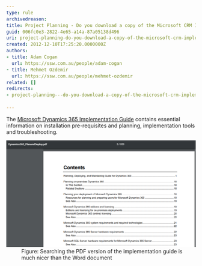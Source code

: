 ```yaml
---
type: rule
archivedreason: 
title: Project Planning - Do you download a copy of the Microsoft CRM Implementation Guide?
guid: 006fc0e3-2822-4e65-a14a-87a05138d496
uri: project-planning-do-you-download-a-copy-of-the-microsoft-crm-implementation-guide
created: 2012-12-10T17:25:20.0000000Z
authors:
- title: Adam Cogan
  url: https://ssw.com.au/people/adam-cogan
- title: Mehmet Ozdemir
  url: https://ssw.com.au/people/mehmet-ozdemir
related: []
redirects:
- project-planning---do-you-download-a-copy-of-the-microsoft-crm-implementation-guide

---
```


The [Microsoft Dynamics 365 Implementation Guide](https://www.microsoft.com/en-us/download/details.aspx?id=50039%22%20%5co%20%22https://www.microsoft.com/en-us/download/details.aspx?id=50039) contains essential information on installation pre-requisites and planning, implementation tools and troubleshooting.

<!--endintro-->
<dl class="image"><dt><img src="microsoft-dynamics-365-implementation-guide-screenshot-contents.png" alt="microsoft-dynamics-365-implementation-guide-screenshot-contents.png" style="width:750px;"></dt><dd>Figure: Searching the PDF version of the implementation guide is much nicer than the Word document</dd></dl>
